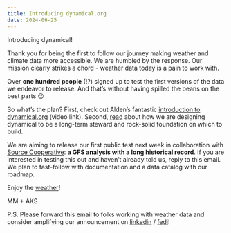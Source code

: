 ```yaml
---
title: Introducing dynamical.org
date: 2024-06-25
---
```


Introducing dynamical! 

Thank you for being the first to follow our journey making weather and climate data more accessible. We are humbled by the response. Our mission clearly strikes a chord - weather data today is a pain to work with.

Over **one hundred people** (!?) signed up to test the first versions of the data we endeavor to release. And that’s without having spilled the beans on the best parts 😉

So what’s the plan? First, check out Alden’s fantastic [introduction to dynamical.org](https://youtu.be/uR6-UVO_3k8?si=AgXz6DM6l0mYiENw) (video link). Second, [read](https://dynamical.org/about.html) about how we are designing dynamical to be a long-term steward and rock-solid foundation on which to build.

We are aiming to release our first public test next week in collaboration with [Source Cooperative](https://source.coop/): **a GFS analysis with a long historical record**. If you are interested in testing this out and haven’t already told us, reply to this email. We plan to fast-follow with documentation and a data catalog with our roadmap.

Enjoy the [weather](https://ought.bandcamp.com/track/beautiful-blue-sky)!

MM + AKS

P.S. Please forward this email to folks working with weather data and consider amplifying our announcement on [linkedin](https://www.linkedin.com/posts/marshallmoutenot_introducing-dynamicalorg-fast-optimized-activity-7211005158162317313-rk-V) / [fedi](https://mastodon.social/@dynamical)!
